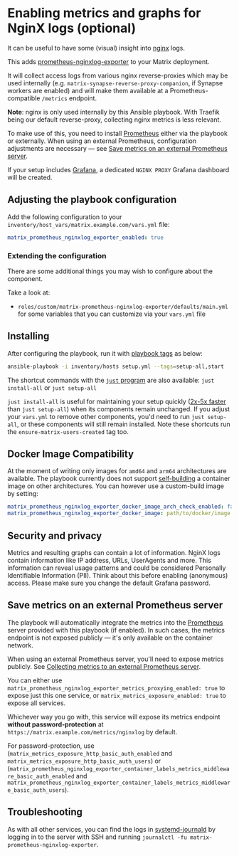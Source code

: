 # Enabling metrics and graphs for NginX logs (optional)

It can be useful to have some (visual) insight into [nginx](https://nginx.org/) logs.

This adds [prometheus-nginxlog-exporter](https://github.com/martin-helmich/prometheus-nginxlog-exporter/) to your Matrix deployment.

It will collect access logs from various nginx reverse-proxies which may be used internally (e.g. `matrix-synapse-reverse-proxy-companion`, if Synapse workers are enabled) and will make them available at a Prometheus-compatible `/metrics` endpoint.

**Note**: nginx is only used internally by this Ansible playbook. With Traefik being our default reverse-proxy, collecting nginx metrics is less relevant.

To make use of this, you need to install [Prometheus](./configuring-playbook-prometheus-grafana.md) either via the playbook or externally. When using an external Prometheus, configuration adjustments are necessary — see [Save metrics on an external Prometheus server](#save-metrics-on-an-external-prometheus-server).

If your setup includes [Grafana](./configuring-playbook-prometheus-grafana.md), a dedicated `NGINX PROXY` Grafana dashboard will be created.

## Adjusting the playbook configuration

Add the following configuration to your `inventory/host_vars/matrix.example.com/vars.yml` file:

```yaml
matrix_prometheus_nginxlog_exporter_enabled: true
```

### Extending the configuration

There are some additional things you may wish to configure about the component.

Take a look at:

- `roles/custom/matrix-prometheus-nginxlog-exporter/defaults/main.yml` for some variables that you can customize via your `vars.yml` file

## Installing

After configuring the playbook, run it with [playbook tags](playbook-tags.md) as below:

<!-- NOTE: let this conservative command run (instead of install-all) to make it clear that failure of the command means something is clearly broken. -->
```sh
ansible-playbook -i inventory/hosts setup.yml --tags=setup-all,start
```

The shortcut commands with the [`just` program](just.md) are also available: `just install-all` or `just setup-all`

`just install-all` is useful for maintaining your setup quickly ([2x-5x faster](../CHANGELOG.md#2x-5x-performance-improvements-in-playbook-runtime) than `just setup-all`) when its components remain unchanged. If you adjust your `vars.yml` to remove other components, you'd need to run `just setup-all`, or these components will still remain installed. Note these shortcuts run the `ensure-matrix-users-created` tag too.

## Docker Image Compatibility

At the moment of writing only images for `amd64` and `arm64` architectures are available. The playbook currently does not support [self-building](./self-building.md) a container image on other architectures. You can however use a custom-build image by setting:

```yaml
matrix_prometheus_nginxlog_exporter_docker_image_arch_check_enabled: false
matrix_prometheus_nginxlog_exporter_docker_image: path/to/docker/image:tag
```

## Security and privacy

Metrics and resulting graphs can contain a lot of information. NginX logs contain information like IP address, URLs, UserAgents and more. This information can reveal usage patterns and could be considered Personally Identifiable Information (PII). Think about this before enabling (anonymous) access. Please make sure you change the default Grafana password.

## Save metrics on an external Prometheus server

The playbook will automatically integrate the metrics into the [Prometheus](./configuring-playbook-prometheus-grafana.md) server provided with this playbook (if enabled). In such cases, the metrics endpoint is not exposed publicly — it's only available on the container network.

When using an external Prometheus server, you'll need to expose metrics publicly. See [Collecting metrics to an external Prometheus server](./configuring-playbook-prometheus-grafana.md#collecting-metrics-to-an-external-prometheus-server).

You can either use `matrix_prometheus_nginxlog_exporter_metrics_proxying_enabled: true` to expose just this one service, or `matrix_metrics_exposure_enabled: true` to expose all services.

Whichever way you go with, this service will expose its metrics endpoint **without password-protection** at `https://matrix.example.com/metrics/nginxlog` by default.

For password-protection, use (`matrix_metrics_exposure_http_basic_auth_enabled` and `matrix_metrics_exposure_http_basic_auth_users`) or (`matrix_prometheus_nginxlog_exporter_container_labels_metrics_middleware_basic_auth_enabled` and `matrix_prometheus_nginxlog_exporter_container_labels_metrics_middleware_basic_auth_users`).

## Troubleshooting

As with all other services, you can find the logs in [systemd-journald](https://www.freedesktop.org/software/systemd/man/systemd-journald.service.html) by logging in to the server with SSH and running `journalctl -fu matrix-prometheus-nginxlog-exporter`.
